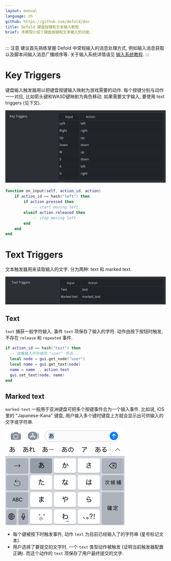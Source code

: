 ```yaml
---
layout: manual
language: zh
github: https://github.com/defold/doc
title: Defold 键盘按键和文本输入教程
brief: 本教程介绍了键盘按键和文本输入的功能.
---
```


::: 注意
建议首先熟练掌握 Defold 中常规输入的消息处理方式, 例如输入消息获取以及脚本间输入消息广播顺序等. 关于输入系统详情请见 [输入系统教程](/zh/manuals/input).
:::

# Key Triggers
键盘输入触发器用以把键盘按键输入映射为游戏需要的动作. 每个按键分别与动作一一对应, 比如箭头键和WASD键映射为角色移动. 如果需要文字输入, 要使用 text triggers (见下文).

![](/manuals/images/input/key_bindings.png)

```lua
function on_input(self, action_id, action)
    if action_id == hash("left") then
        if action.pressed then
            -- start moving left
        elseif action.released then
            -- stop moving left
        end
    end
end
```

# Text Triggers
文本触发器用来读取输入的文字. 分为两种: text 和 marked text.

![](/manuals/images/input/text_bindings.png)

## Text
`text` 捕获一般字符输入. 事件 `text` 项保存了输入的字符. 动作由按下按钮时触发, 不存在 `release` 和 `repeated` 事件.

  ```lua
  if action_id == hash("text") then
    -- 收集输入字符填充 "user" 节点...
    local node = gui.get_node("user")
    local name = gui.get_text(node)
    name = name .. action.text
    gui.set_text(node, name)
  end
  ```

## Marked text
`marked-text` 一般用于亚洲键盘可把多个按键事件合为一个输入事件. 比如说, iOS 里的 "Japanese-Kana" 键盘, 用户输入多个键时键盘上方就会显示出可供输入的文字或字符串.

![Input marked text](/manuals/images/input/marked_text.png)

- 每个键被按下时触发事件, 动作 `text` 为目前已经输入了的字符串 (星号标记文本).
- 用户选择了要提交的文字时, 一个 `text` 类型动作被触发 (证明当前触发器配置正确). 而这个动作的 `text` 项保存了用户最终提交的文字.

